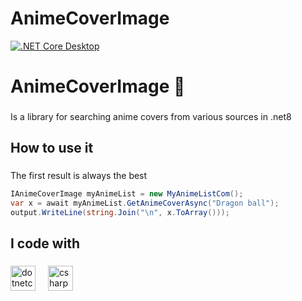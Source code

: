 ﻿# AnimeCoverImage
[![.NET Core Desktop](https://github.com/Ruffythemonkey/AnimeCoverImage/actions/workflows/dotnet-desktop.yml/badge.svg?branch=master)](https://github.com/Ruffythemonkey/AnimeCoverImage/actions/workflows/dotnet-desktop.yml)

<h1 align="left">AnimeCoverImage 👀</h1>

###

<p align="left">Is a library for searching anime covers from various sources in .net8</p>

###

<h2 align="left">How to use it</h2>

###


<p align="left">The first result is always the best</p>

```csharp
IAnimeCoverImage myAnimeList = new MyAnimeListCom();
var x = await myAnimeList.GetAnimeCoverAsync("Dragon ball");
output.WriteLine(string.Join("\n", x.ToArray()));
```


###

<h2 align="left">I code with</h2>

###

<div align="left">
  <img src="https://cdn.jsdelivr.net/gh/devicons/devicon/icons/dotnetcore/dotnetcore-original.svg" height="40" alt="dotnetcore logo"  />
  <img width="12" />
  <img src="https://cdn.jsdelivr.net/gh/devicons/devicon/icons/csharp/csharp-original.svg" height="40" alt="csharp logo"  />
</div>

###

